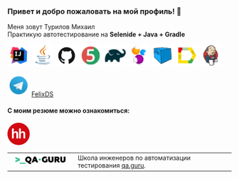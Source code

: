 ### Привет и добро пожаловать на мой профиль! 👋
Меня зовут Турилов Михаил </br>
Практикую автотестирование на 
<b>Selenide + Java + Gradle</b> </br>

<a href="https://www.jetbrains.com/idea/"><img src="/icons/Intelij_IDEA.png" width="50" height="50"  alt="IDEA"/></a>
<a href="https://www.java.com/"><img src="/icons/Java.png" width="50" height="50"  alt="Java"/></a>
<a href="https://github.com/"><img src="/icons/GitHub-Mark.png" width="50" height="50"  alt="Github"/></a>
<a href="https://junit.org/junit5/"><img src="/icons/JUnit5.png" width="50" height="50"  alt="JUnit 5"/></a>
<a href="https://gradle.org/"><img src="/icons/Gradle.png" width="50" height="50"  alt="Gradle"/></a>
<a href="https://selenide.org/"><img src="/icons/Selenide.png" width="50" height="50"  alt="Selenide"/></a>
<a href="https://aerokube.com/selenoid/"><img src="/icons/Selenoid.png" width="50" height="50"  alt="Selenoid"/></a>
<a href="https://github.com/allure-framework/allure2"><img src="/icons/Allure_Report.png" width="50" height="50"  alt="Allure"/></a>
<a href="https://www.jenkins.io/"><img src="/icons/Jenkins.png" width="50" height="50"  alt="Jenkins"/></a>

<a href="https://t.me/FelixDS"><img src="/icons/Telegram.png" width="50" height="50"  alt="Telegram"/></a>
[FelixDS](https://t.me/FelixDS) </br>

#### С моим резюме можно ознакомиться:
<a href="https://spb.hh.ru/resume/ac4c3fe5ff07014e580039ed1f5a5244487a71"><img src="/icons/HH.png" width="50" height="50"  alt="Jenkins"/></a>
 


<table width="100%" border='0'>
   <tr>     
    <tr><td width="30%" valign="bottom"><img src="/icons/qa-guru80.png"></td><td valign="middle">Школа инженеров по автоматизации тестирования <a target="_blank" href="https://qa.guru">qa.guru</a>.</td></tr>
   </tr>
  </table>
  </br>
